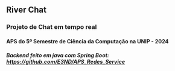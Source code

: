 ## River Chat

### Projeto de Chat em tempo real

#### APS do 5º Semestre de Ciência da Computação na UNIP - 2024

##### Backend feito em java com Spring Boot: https://github.com/E3ND/APS_Redes_Service